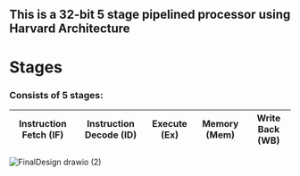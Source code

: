 ## This is a 32-bit 5 stage pipelined processor using Harvard Architecture 

# Stages
### Consists of 5 stages:
| Instruction Fetch (IF) | Instruction Decode (ID) | Execute (Ex) | Memory (Mem) | Write Back (WB) |
|:-:|:-:|:-:|:-:|:-:|



![FinalDesign drawio (2)](https://user-images.githubusercontent.com/75990647/210313474-f47e6d18-3175-4c25-b502-72eb454e96cd.png)

